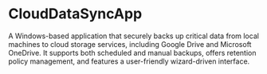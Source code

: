 # CloudDataSyncApp

A Windows-based application that securely backs up critical data from local machines to cloud storage services, including Google Drive and Microsoft OneDrive. It supports both scheduled and manual backups, offers retention policy management, and features a user-friendly wizard-driven interface.
